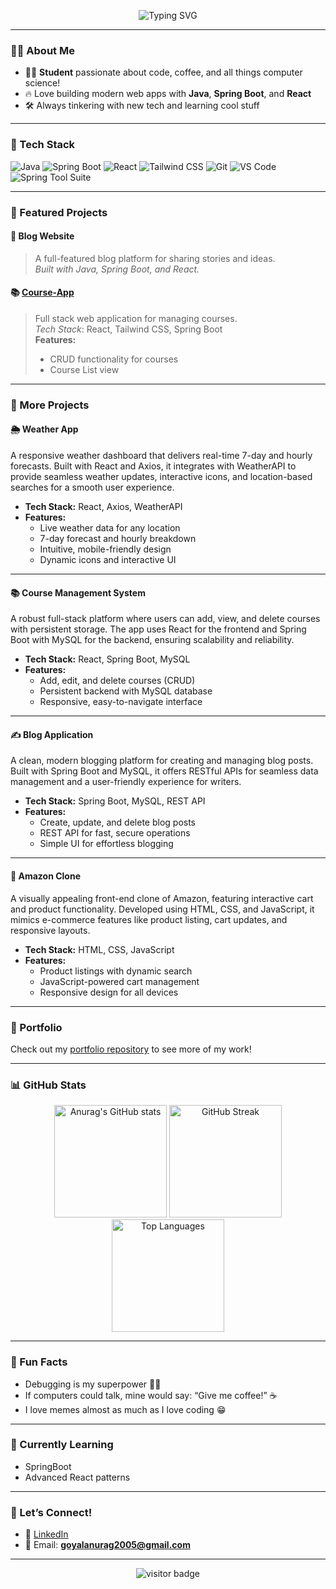 <!-- Banner or fun ASCII art -->
<p align="center">
  <img src="https://readme-typing-svg.demolab.com?font=Fira+Code&duration=2000&pause=1000&color=2ECC71&vCenter=true&multiline=true&width=700&height=80&lines=Hi+there%2C+I'm+Anurag+%F0%9F%91%8B;Java+%7C+Spring+Boot+%7C+React+Enthusiast" alt="Typing SVG" />
</p>

---

### 👨‍💻 About Me

- 🧑‍🎓 **Student** passionate about code, coffee, and all things computer science!
- 🔥 Love building modern web apps with **Java**, **Spring Boot**, and **React**
- 🛠️ Always tinkering with new tech and learning cool stuff

---

### 🚀 Tech Stack

![Java](https://img.shields.io/badge/Java-ED8B00?style=for-the-badge&logo=java&logoColor=white)
![Spring Boot](https://img.shields.io/badge/Spring_Boot-6DB33F?style=for-the-badge&logo=spring-boot&logoColor=white)
![React](https://img.shields.io/badge/React-20232A?style=for-the-badge&logo=react&logoColor=61DAFB)
![Tailwind CSS](https://img.shields.io/badge/Tailwind_CSS-38B2AC?style=for-the-badge&logo=tailwind-css&logoColor=white)
![Git](https://img.shields.io/badge/Git-F05032?style=for-the-badge&logo=git&logoColor=white)
![VS Code](https://img.shields.io/badge/VS_Code-007ACC?style=for-the-badge&logo=visual-studio-code&logoColor=white)
![Spring Tool Suite](https://img.shields.io/badge/STS-6DB33F?style=for-the-badge&logo=spring&logoColor=white)

---

### 🌟 Featured Projects

#### 📝 Blog Website
> A full-featured blog platform for sharing stories and ideas.  
> *Built with Java, Spring Boot, and React.*

#### 📚 [Course-App](https://github.com/Anurag20075/Course-App.git)
> Full stack web application for managing courses.  
> *Tech Stack*: React, Tailwind CSS, Spring Boot  
> **Features:**
> - CRUD functionality for courses  
> - Course List view

---

### 🌈 More Projects

#### 🌦️ Weather App
A responsive weather dashboard that delivers real-time 7-day and hourly forecasts. Built with React and Axios, it integrates with WeatherAPI to provide seamless weather updates, interactive icons, and location-based searches for a smooth user experience.

* **Tech Stack:** React, Axios, WeatherAPI
* **Features:**
  - Live weather data for any location
  - 7-day forecast and hourly breakdown
  - Intuitive, mobile-friendly design
  - Dynamic icons and interactive UI

---

#### 📚 Course Management System
A robust full-stack platform where users can add, view, and delete courses with persistent storage. The app uses React for the frontend and Spring Boot with MySQL for the backend, ensuring scalability and reliability.

* **Tech Stack:** React, Spring Boot, MySQL
* **Features:**
  - Add, edit, and delete courses (CRUD)
  - Persistent backend with MySQL database
  - Responsive, easy-to-navigate interface

---

#### ✍️ Blog Application
A clean, modern blogging platform for creating and managing blog posts. Built with Spring Boot and MySQL, it offers RESTful APIs for seamless data management and a user-friendly experience for writers.

* **Tech Stack:** Spring Boot, MySQL, REST API
* **Features:**
  - Create, update, and delete blog posts
  - REST API for fast, secure operations
  - Simple UI for effortless blogging

---

#### 🛒 Amazon Clone
A visually appealing front-end clone of Amazon, featuring interactive cart and product functionality. Developed using HTML, CSS, and JavaScript, it mimics e-commerce features like product listing, cart updates, and responsive layouts.

* **Tech Stack:** HTML, CSS, JavaScript
* **Features:**
  - Product listings with dynamic search
  - JavaScript-powered cart management
  - Responsive design for all devices

---

### 📂 Portfolio

Check out my [portfolio repository](https://github.com/Anurag20075/Portfolio) to see more of my work!

---

### 📊 GitHub Stats

<p align="center">
  <img src="https://github-readme-stats.vercel.app/api?username=Anurag20075&show_icons=true&theme=radical" alt="Anurag's GitHub stats" height="180"/>
  <img src="https://github-readme-streak-stats.herokuapp.com?user=Anurag20075&theme=radical&hide_border=true" alt="GitHub Streak" height="180"/>
  <img src="https://github-readme-stats.vercel.app/api/top-langs/?username=Anurag20075&layout=compact&theme=radical" alt="Top Languages" height="180"/>
</p>

---

### 🤖 Fun Facts

- Debugging is my superpower 🦸‍♂️
- If computers could talk, mine would say: “Give me coffee!” ☕
- I love memes almost as much as I love coding 😁

---

### 🌱 Currently Learning

- SpringBoot
- Advanced React patterns

---

### 🤝 Let’s Connect!

* 🔗 [LinkedIn](https://www.linkedin.com/in/anurag-goyal-05929b317/)
* 📧 Email: **[goyalanurag2005@gmail.com](mailto:goyalanurag2005@gmail.com)**

---

<p align="center">
  <img src="https://komarev.com/ghpvc/?username=Anurag20075&style=for-the-badge&color=2ecc71" alt="visitor badge"/>
</p>
